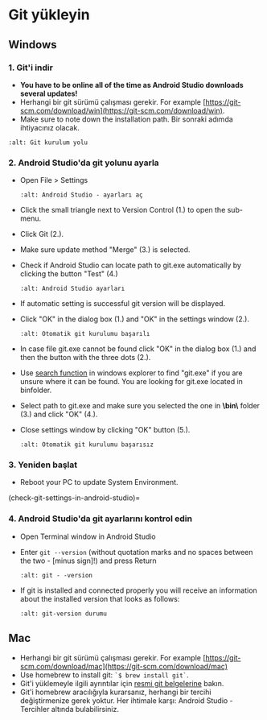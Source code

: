 # Git yükleyin

## Windows

### 1. Git'i indir

- **You have to be online all of the time as Android Studio downloads several updates!**
- Herhangi bir git sürümü çalışması gerekir. For example [https://git-scm.com/download/win](https://git-scm.com/download/win).
- Make sure to note down the installation path. Bir sonraki adımda ihtiyacınız olacak.

```{image} ../images/Update_GitPath.png
:alt: Git kurulum yolu
```

### 2. Android Studio'da git yolunu ayarla

- Open File > Settings

  ```{image} ../images/Update_GitSettings1.png
  :alt: Android Studio - ayarları aç
  ```

- Click the small triangle next to Version Control (1.) to open the sub-menu.

- Click Git (2.).

- Make sure update method "Merge" (3.) is selected.

- Check if Android Studio can locate path to git.exe automatically by clicking the button "Test" (4.)

  ```{image} ../images/AndroidStudio361_09.png
  :alt: Android Studio ayarları
  ```

- If automatic setting is successful git version will be displayed.

- Click "OK" in the dialog box (1.) and "OK" in the settings window (2.).

  ```{image} ../images/AndroidStudio361_10.png
  :alt: Otomatik git kurulumu başarılı
  ```

- In case file git.exe cannot be found click "OK" in the dialog box (1.) and then the button with the three dots (2.).

- Use [search function](https://www.tenforums.com/tutorials/94452-search-file-explorer-windows-10-a.html) in windows explorer to find "git.exe" if you are unsure where it can be found. You are looking for git.exe located in binfolder.

- Select path to git.exe and make sure you selected the one in **\\bin\\** folder (3.) and click "OK" (4.).

- Close settings window by clicking "OK" button (5.).

  ```{image} ../images/AndroidStudio361_11.png
  :alt: Otomatik git kurulumu başarısız
  ```

### 3. Yeniden başlat

- Reboot your PC to update System Environment.

(check-git-settings-in-android-studio)=
### 4. Android Studio'da git ayarlarını kontrol edin

- Open Terminal window in Android Studio

- Enter `git --version` (without quotation marks and no spaces between the two - \[minus sign\]!) and press Return

  ```{image} ../images/AndroidStudio_gitversion1.png
  :alt: git - -version
  ```

- If git is installed and connected properly you will receive an information about the installed version that looks as follows:

  ```{image} ../images/AndroidStudio_gitversion2.png
  :alt: git-version durumu
  ```

## Mac

- Herhangi bir git sürümü çalışması gerekir. For example [https://git-scm.com/download/mac](https://git-scm.com/download/mac)
- Use homebrew to install git: `` `$ brew install git` ``.
- Git'i yüklemeyle ilgili ayrıntılar için [resmi git belgelerine](https://git-scm.com/book/en/v2/Getting-Started-Installing-Git) bakın.
- Git'i homebrew aracılığıyla kurarsanız, herhangi bir tercihi değiştirmenize gerek yoktur. Her ihtimale karşı: Android Studio - Tercihler altında bulabilirsiniz.
